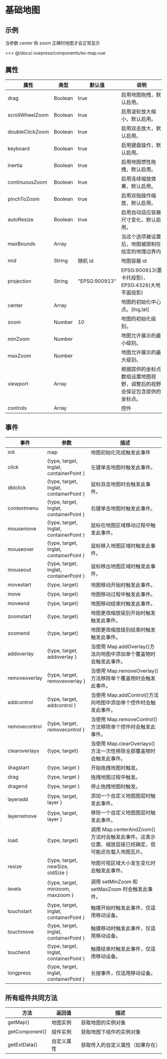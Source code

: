 # 基础地图

## 示例

当参数 center 和 zoom 正确时地图才会正常显示

<<< @/docs/.vuepress/components/ex-map.vue
<ex-map></ex-map>

## 属性

| 属性            | 类型    | 默认值        | 说明                                                                   |
| --------------- | ------- | ------------- | ---------------------------------------------------------------------- |
| drag            | Boolean | true          | 启用地图拖拽，默认启用。                                               |
| scrollWheelZoom | Boolean | true          | 启用滚轮放大缩小，默认启用。                                           |
| doubleClickZoom | Boolean | true          | 启用双击放大，默认启用。                                               |
| keyboard        | Boolean | true          | 启用键盘操作，默认启用。                                               |
| inertia         | Boolean | true          | 启用地图惯性拖拽，默认启用。                                           |
| continuousZoom  | Boolean | true          | 启用连续缩放效果，默认启用。                                           |
| pinchToZoom     | Boolean | true          | 启用双指操作缩放，默认启用。                                           |
| autoResize      | Boolean | true          | 启用自动适应容器尺寸变化，默认启用。                                   |
| maxBounds       | Array   |               | 当这个选项被设置后，地图被限制在给定的地理边界内                       |
| mid             | String  | 随机 id       | 地图容器 id                                                            |
| projection      | String  | "EPSG:900913" | EPSG:900913(墨卡托投影)，EPSG:4326(大地平面投影)                       |
| center          | Array   |               | 地图的初始化中心点。[lng,lat]                                          |
| zoom            | Number  | 10            | 地图的初始化级别。                                                     |
| minZoom         | Number  |               | 地图允许展示的最小级别。                                               |
| maxZoom         | Number  |               | 地图允许展示的最大级别。                                               |
| viewport        | Array   |               | 根据提供的坐标点数组设置地图视野，调整后的视野会保证包含提供的坐标点。 |
| controls        | Array   |               | 控件                                                                   |

## 事件

| 事件          | 参数                                    | 描述                                                                                               |
| ------------- | --------------------------------------- | -------------------------------------------------------------------------------------------------- |
| init          | map                                     | 地图初始化完成触发此事件                                                                           |
| click         | {type, target, lnglat, containerPoint } | 左键单击地图时触发此事件。                                                                         |
| dblclick      | {type, target, lnglat, containerPoint } | 鼠标双击地图时会触发此事件。                                                                       |
| contextmenu   | {type, target, lnglat, containerPoint } | 右键单击地图时触发此事件。                                                                         |
| mousemove     | {type, target, lnglat, containerPoint } | 鼠标在地图区域移动过程中触发此事件。                                                               |
| mouseover     | {type, target, lnglat, containerPoint } | 鼠标移入地图区域时触发此事件。                                                                     |
| mouseout      | {type, target, lnglat, containerPoint } | 鼠标移出地图区域时触发此事件。                                                                     |
| movestart     | {type, target}                          | 地图移动开始时触发此事件。                                                                         |
| move          | {type, target}                          | 地图移动过程中触发此事件。                                                                         |
| moveend       | {type, target}                          | 地图移动结束时触发此事件。                                                                         |
| zoomstart     | {type, target}                          | 地图更改缩放级别开始时触发触发此事件。                                                             |
| zoomend       | {type, target}                          | 地图更改缩放级别结束时触发触发此事件。                                                             |
| addoverlay    | {type, target, addoverlay }             | 当使用 Map.addOverlay()方法向地图中添加单个覆盖物时会触发此事件。                                  |
| removeoverlay | {type, target, removeoverlay }          | 当使用 Map.removeOverlay()方法移除单个覆盖物时会触发此事件。                                       |
| addcontrol    | {type, target, addcontrol }             | 当使用 Map.addControl()方法向地图中添加单个控件时会触发此事件。                                    |
| removecontrol | {type, target, removecontrol }          | 当使用 Map.removeControl()方法移除单个控件时会触发此事件。                                         |
| clearoverlays | {type, target}                          | 当使用 Map.clearOverlays()方法一次性移除全部覆盖物时会触发此事件。                                 |
| dragstart     | {type, target }                         | 开始拖拽地图时触发。                                                                               |
| drag          | {type, target }                         | 拖拽地图过程中触发。                                                                               |
| dragend       | {type, target }                         | 停止拖拽地图时触发。                                                                               |
| layeradd      | {type, target, layer }                  | 添加一个自定义地图图层时触发此事件。                                                               |
| layerremove   | {type, target, layer }                  | 移除一个自定义地图图层时触发此事件。                                                               |
| load          | {type, target}                          | 调用 Map.centerAndZoom()方法时会触发此事件。这表示位置、缩放层级已经确定，但可能还在载入地图瓦片。 |
| resize        | {type, target, newSize, oldSize }       | 地图可视区域大小发生变化时会触发此事件。                                                           |
| levels        | {type, target, minzoom, maxzoom }       | 调用 setMinZoom 和 setMaxZoom 时会触发此事件。                                                     |
| touchstart    | {type, target, lnglat, containerPoint } | 触摸开始时触发此事件，仅适用移动设备。                                                             |
| touchmove     | {type, target, lnglat, containerPoint } | 触摸移动时触发此事件，仅适用移动设备。                                                             |
| touchend      | {type, target, lnglat, containerPoint } | 触摸结束时触发此事件，仅适用移动设备。                                                             |
| longpress     | {type, target, lnglat, containerPoint } | 长按事件，仅适用移动设备。                                                                         |

## 所有组件共同方法

| 方法           | 返回值     | 描述                             |
| -------------- | ---------- | -------------------------------- |
| getMap()       | 地图实例   | 获取地图的实例对象               |
| getComponent() | 组件实例   | 获取地图下组件的实例对象         |
| getExtData()   | 自定义属性 | 获取传入的自定义属性（如果存在） |

<!-- 地图实例的所有方法参考 [天地图 API](http://lbs.tianditu.gov.cn/api/js4.0/class.html) -->
